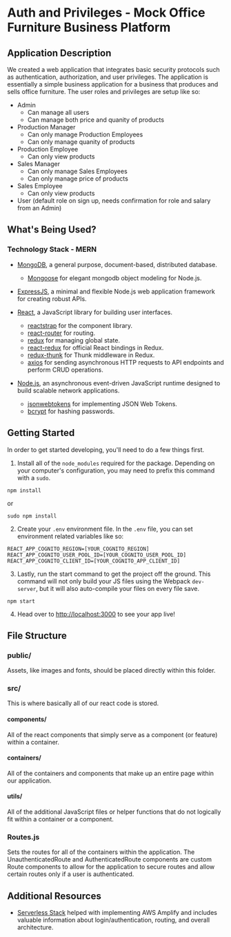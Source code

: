 # Auth and Privileges - Mock Office Furniture Business Platform

## Application Description
We created a web application that integrates basic security protocols such as authentication, authorization, and user privileges. The application is essentially a simple business application for a business that produces and sells office furniture. The user roles and privileges are setup like so:
* Admin
  * Can manage all users
  * Can manage both price and quanity of products
* Production Manager
  * Can only manage Production Employees
  * Can only manage quanity of products
* Production Employee
  * Can only view products
* Sales Manager
  * Can only manage Sales Employees
  * Can only manage price of products
* Sales Employee
  * Can only view products
* User (default role on sign up, needs confirmation for role and salary from an Admin)


## What's Being Used?
### Technology Stack - MERN
* [MongoDB](https://www.mongodb.com/), a general purpose, document-based, distributed database.
  * [Mongoose](https://mongoosejs.com/) for elegant mongodb object modeling for Node.js.
  
* [ExpressJS](https://expressjs.com/), a minimal and flexible Node.js web application framework for creating robust APIs.

* [React](https://reactjs.org/), a JavaScript library for building user interfaces.
  * [reactstrap](https://reactstrap.github.io/) for the component library.
  * [react-router](https://reacttraining.com/react-router/) for routing.
  * [redux](https://redux.js.org/) for managing global state.
  * [react-redux](https://react-redux.js.org/) for official React bindings in Redux.
  * [redux-thunk](https://www.npmjs.com/package/redux-thunk) for Thunk middleware in Redux.
  * [axios](https://www.npmjs.com/package/axios) for sending asynchronous HTTP requests to API endpoints and perform CRUD operations.
  
* [Node.js](https://nodejs.org/), an asynchronous event-driven JavaScript runtime designed to build scalable network applications.
  * [jsonwebtokens](https://www.npmjs.com/package/jsonwebtoken) for implementing JSON Web Tokens.
  * [bcrypt](https://www.npmjs.com/package/bcrypt) for hashing passwords.

## Getting Started
In order to get started developing, you'll need to do a few things first.

1. Install all of the `node_modules` required for the package. Depending on your computer's configuration, you may need to prefix this command with a `sudo`.
```
npm install
```
or
```
sudo npm install
```

2. Create your `.env` environment file. In the `.env` file, you can set environment related variables like so:

```
REACT_APP_COGNITO_REGION=[YOUR_COGNITO_REGION]
REACT_APP_COGNITO_USER_POOL_ID=[YOUR_COGNITO_USER_POOL_ID]
REACT_APP_COGNITO_CLIENT_ID=[YOUR_COGNITO_APP_CLIENT_ID]
```

3. Lastly, run the start command to get the project off the ground. This command will not only build your JS files using the Webpack `dev-server`, but it will also auto-compile your files on every file save.

```
npm start
```

4. Head over to [http://localhost:3000](http://localhost:3000) to see your app live!

## File Structure

### public/

Assets, like images and fonts, should be placed directly within this folder.

### src/

This is where basically all of our react code is stored.

#### components/

All of the react components that simply serve as a component (or feature) within a container.

#### containers/

All of the containers and components that make up an entire page within our application.

#### utils/

All of the additional JavaScript files or helper functions that do not logically fit within a container or a component.

### Routes.js

Sets the routes for all of the containers within the application. The UnauthenticatedRoute and AuthenticatedRoute components are custom Route components to allow for the application to secure routes and allow certain routes only if a user is authenticated.

## Additional Resources
* [Serverless Stack](https://serverless-stack.com/#table-of-contents) helped with implementing AWS Amplify and includes valuable information about login/authentication, routing, and overall architecture.

